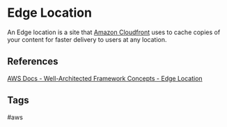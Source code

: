 # Edge Location

An Edge location is a site that [Amazon Cloudfront](../202309120410) uses to cache copies of your content for faster delivery to users at any location. 

## References
[AWS Docs - Well-Architected Framework Concepts - Edge Location](https://wa.aws.amazon.com/wellarchitected/2020-07-02T19-33-23/wat.concept.edge-location.en.html)  
## Tags
#aws
